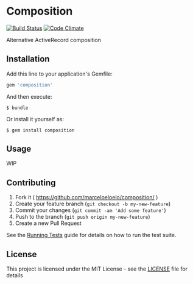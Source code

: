 # Composition

[![Build Status](https://travis-ci.org/marceloeloelo/composition.svg?branch=master)](https://travis-ci.org/marceloeloelo/composition)
[![Code Climate](https://codeclimate.com/github/marceloeloelo/composition/badges/gpa.svg)](https://codeclimate.com/github/marceloeloelo/composition)

Alternative ActiveRecord composition

## Installation

Add this line to your application's Gemfile:

```ruby
gem 'composition'
```

And then execute:

    $ bundle

Or install it yourself as:

    $ gem install composition

## Usage

WIP

## Contributing

1. Fork it ( https://github.com/marceloeloelo/composition/ )
2. Create your feature branch (`git checkout -b my-new-feature`)
3. Commit your changes (`git commit -am 'Add some feature'`)
4. Push to the branch (`git push origin my-new-feature`)
5. Create a new Pull Request

See the [Running Tests](RUNNING_TESTS.md) guide for details on how to run the test suite.

## License

This project is licensed under the MIT License - see the [LICENSE](LICENSE) file for details